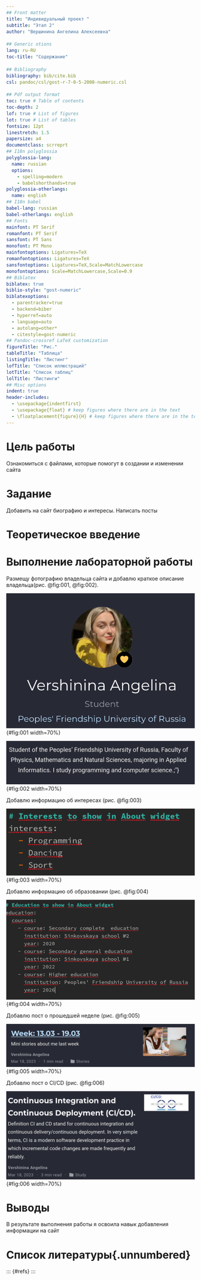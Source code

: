 ```yaml
---
## Front matter
title: "Индивидуальный проект "
subtitle: "Этап 2"
author: "Вершинина Ангелина Алексеевна"

## Generic otions
lang: ru-RU
toc-title: "Содержание"

## Bibliography
bibliography: bib/cite.bib
csl: pandoc/csl/gost-r-7-0-5-2008-numeric.csl

## Pdf output format
toc: true # Table of contents
toc-depth: 2
lof: true # List of figures
lot: true # List of tables
fontsize: 12pt
linestretch: 1.5
papersize: a4
documentclass: scrreprt
## I18n polyglossia
polyglossia-lang:
  name: russian
  options:
	- spelling=modern
	- babelshorthands=true
polyglossia-otherlangs:
  name: english
## I18n babel
babel-lang: russian
babel-otherlangs: english
## Fonts
mainfont: PT Serif
romanfont: PT Serif
sansfont: PT Sans
monofont: PT Mono
mainfontoptions: Ligatures=TeX
romanfontoptions: Ligatures=TeX
sansfontoptions: Ligatures=TeX,Scale=MatchLowercase
monofontoptions: Scale=MatchLowercase,Scale=0.9
## Biblatex
biblatex: true
biblio-style: "gost-numeric"
biblatexoptions:
  - parentracker=true
  - backend=biber
  - hyperref=auto
  - language=auto
  - autolang=other*
  - citestyle=gost-numeric
## Pandoc-crossref LaTeX customization
figureTitle: "Рис."
tableTitle: "Таблица"
listingTitle: "Листинг"
lofTitle: "Список иллюстраций"
lotTitle: "Список таблиц"
lolTitle: "Листинги"
## Misc options
indent: true
header-includes:
  - \usepackage{indentfirst}
  - \usepackage{float} # keep figures where there are in the text
  - \floatplacement{figure}{H} # keep figures where there are in the text
---
```


# Цель работы

Ознакомиться с файлами, которые помогут в создании и изменении сайта

# Задание

Добавить на сайт биографию и интересы. Написать посты

# Теоретическое введение


# Выполнение лабораторной работы

Размещу фотографию владельца сайта и добавлю краткое описание владельца(рис. @fig:001, @fig:002).

![Фото](image/1.png){#fig:001 width=70%}

![Описание](image/2.png){#fig:002 width=70%}

Добавлю информацию об интересах (рис. @fig:003)

![Интересы](image/3.png){#fig:003 width=70%}

Добавлю информацию об образовании (рис. @fig:004)

![Образование](image/4.png){#fig:004 width=70%}

Добавлю пост о прошедшей неделе (рис. @fig:005)

![Пост о прошедшей неделе](image/5.png){#fig:005 width=70%}

Добавлю пост о СI/CD (рис. @fig:006)

![Пост о СI/CD ](image/6.png){#fig:006 width=70%}

# Выводы

В результате выполнения работы я освоила навык добавления информации на сайт

# Список литературы{.unnumbered}

::: {#refs}
:::
